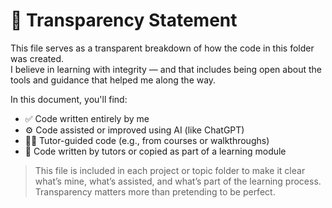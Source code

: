 # 🧾 Transparency Statement

This file serves as a transparent breakdown of how the code in this folder was created.  
I believe in learning with integrity — and that includes being open about the tools and guidance that helped me along the way.

In this document, you'll find:
- ✅ Code written entirely by me
- ⚙️ Code assisted or improved using AI (like ChatGPT)
- 👨‍🏫 Tutor-guided code (e.g., from courses or walkthroughs)
- 🧠 Code written by tutors or copied as part of a learning module

> This file is included in each project or topic folder to make it clear what’s mine, what’s assisted, and what’s part of the learning process.  
> Transparency matters more than pretending to be perfect.

